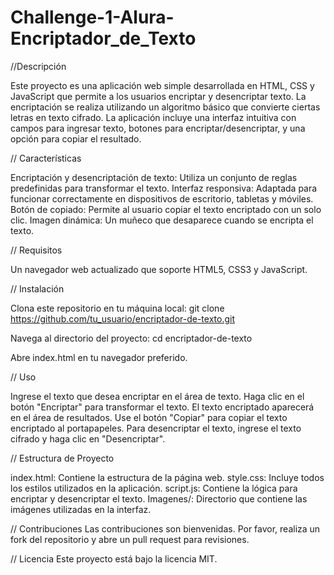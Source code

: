 # Challenge-1-Alura-Encriptador_de_Texto

//Descripción

Este proyecto es una aplicación web simple desarrollada en HTML, CSS y JavaScript que permite a los usuarios encriptar y desencriptar texto. La encriptación se realiza utilizando un algoritmo básico que convierte ciertas letras en texto cifrado. La aplicación incluye una interfaz intuitiva con campos para ingresar texto, botones para encriptar/desencriptar, y una opción para copiar el resultado.

// Características

Encriptación y desencriptación de texto: Utiliza un conjunto de reglas predefinidas para transformar el texto.
Interfaz responsiva: Adaptada para funcionar correctamente en dispositivos de escritorio, tabletas y móviles.
Botón de copiado: Permite al usuario copiar el texto encriptado con un solo clic.
Imagen dinámica: Un muñeco que desaparece cuando se encripta el texto.

// Requisitos

Un navegador web actualizado que soporte HTML5, CSS3 y JavaScript.

// Instalación

Clona este repositorio en tu máquina local:
git clone https://github.com/tu_usuario/encriptador-de-texto.git

Navega al directorio del proyecto:
cd encriptador-de-texto

Abre index.html en tu navegador preferido.

// Uso

Ingrese el texto que desea encriptar en el área de texto.
Haga clic en el botón "Encriptar" para transformar el texto.
El texto encriptado aparecerá en el área de resultados.
Use el botón "Copiar" para copiar el texto encriptado al portapapeles.
Para desencriptar el texto, ingrese el texto cifrado y haga clic en "Desencriptar".

// Estructura de Proyecto

index.html: Contiene la estructura de la página web.
style.css: Incluye todos los estilos utilizados en la aplicación.
script.js: Contiene la lógica para encriptar y desencriptar el texto.
Imagenes/: Directorio que contiene las imágenes utilizadas en la interfaz.

// Contribuciones
Las contribuciones son bienvenidas. Por favor, realiza un fork del repositorio y abre un pull request para revisiones.

// Licencia
Este proyecto está bajo la licencia MIT.
